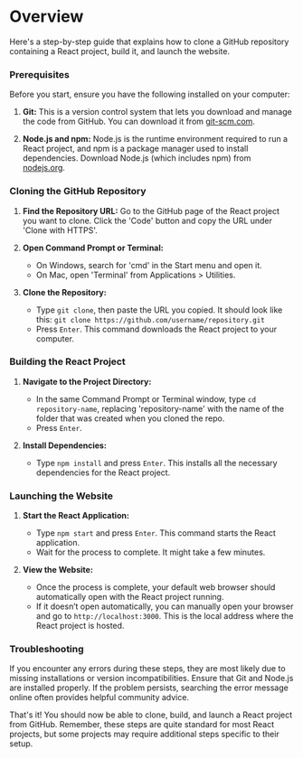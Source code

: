 # Overview

Here's a step-by-step guide that explains how to clone a GitHub repository containing a React project, build it, and launch the website. 

### Prerequisites

Before you start, ensure you have the following installed on your computer:

1. **Git:** This is a version control system that lets you download and manage the code from GitHub. You can download it from [git-scm.com](https://git-scm.com/).

2. **Node.js and npm:** Node.js is the runtime environment required to run a React project, and npm is a package manager used to install dependencies. Download Node.js (which includes npm) from [nodejs.org](https://nodejs.org/).

### Cloning the GitHub Repository

1. **Find the Repository URL:** Go to the GitHub page of the React project you want to clone. Click the 'Code' button and copy the URL under 'Clone with HTTPS'.

2. **Open Command Prompt or Terminal:** 
    - On Windows, search for 'cmd' in the Start menu and open it.
    - On Mac, open 'Terminal' from Applications > Utilities.

3. **Clone the Repository:**
    - Type `git clone`, then paste the URL you copied. It should look like this: `git clone https://github.com/username/repository.git`
    - Press `Enter`. This command downloads the React project to your computer.

### Building the React Project

1. **Navigate to the Project Directory:**
    - In the same Command Prompt or Terminal window, type `cd repository-name`, replacing 'repository-name' with the name of the folder that was created when you cloned the repo.
    - Press `Enter`.

2. **Install Dependencies:**
    - Type `npm install` and press `Enter`. This installs all the necessary dependencies for the React project.

### Launching the Website

1. **Start the React Application:**
    - Type `npm start` and press `Enter`. This command starts the React application.
    - Wait for the process to complete. It might take a few minutes.

2. **View the Website:**
    - Once the process is complete, your default web browser should automatically open with the React project running.
    - If it doesn’t open automatically, you can manually open your browser and go to `http://localhost:3000`. This is the local address where the React project is hosted.

### Troubleshooting

If you encounter any errors during these steps, they are most likely due to missing installations or version incompatibilities. Ensure that Git and Node.js are installed properly. If the problem persists, searching the error message online often provides helpful community advice.

That's it! You should now be able to clone, build, and launch a React project from GitHub. Remember, these steps are quite standard for most React projects, but some projects may require additional steps specific to their setup.
